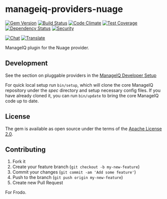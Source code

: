 # manageiq-providers-nuage

[![Gem Version](https://badge.fury.io/rb/manageiq-providers-nuage.svg)](http://badge.fury.io/rb/manageiq-providers-nuage)
[![Build Status](https://travis-ci.org/ManageIQ/manageiq-providers-nuage.svg?branch=master)](https://travis-ci.org/ManageIQ/manageiq-providers-nuage)
[![Code Climate](https://codeclimate.com/github/ManageIQ/manageiq-providers-nuage.svg)](https://codeclimate.com/github/ManageIQ/manageiq-providers-nuage)
[![Test Coverage](https://codeclimate.com/github/ManageIQ/manageiq-providers-nuage/badges/coverage.svg)](https://codeclimate.com/github/ManageIQ/manageiq-providers-nuage/coverage)
[![Dependency Status](https://gemnasium.com/ManageIQ/manageiq-providers-nuage.svg)](https://gemnasium.com/ManageIQ/manageiq-providers-nuage)
[![Security](https://hakiri.io/github/ManageIQ/manageiq-providers-nuage/master.svg)](https://hakiri.io/github/ManageIQ/manageiq-providers-nuage/master)

[![Chat](https://badges.gitter.im/Join%20Chat.svg)](https://gitter.im/ManageIQ/manageiq-providers-nuage?utm_source=badge&utm_medium=badge&utm_campaign=pr-badge&utm_content=badge)
[![Translate](https://img.shields.io/badge/translate-zanata-blue.svg)](https://translate.zanata.org/zanata/project/view/manageiq-providers-nuage)

ManageIQ plugin for the Nuage provider.

## Development

See the section on pluggable providers in the [ManageIQ Developer Setup](http://manageiq.org/docs/guides/developer_setup)

For quick local setup run `bin/setup`, which will clone the core ManageIQ repository under the *spec* directory and setup necessary config files. If you have already cloned it, you can run `bin/update` to bring the core ManageIQ code up to date.

## License

The gem is available as open source under the terms of the [Apache License 2.0](http://www.apache.org/licenses/LICENSE-2.0).

## Contributing

1. Fork it
2. Create your feature branch (`git checkout -b my-new-feature`)
3. Commit your changes (`git commit -am 'Add some feature'`)
4. Push to the branch (`git push origin my-new-feature`)
5. Create new Pull Request

For Frodo.

